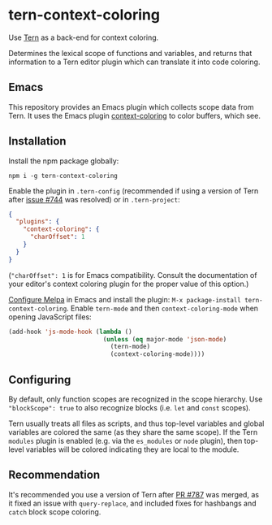 # tern-context-coloring

Use [Tern][] as a back-end for context coloring.

Determines the lexical scope of functions and variables, and returns that
information to a Tern editor plugin which can translate it into code coloring.

[Tern]: http://ternjs.net/

## Emacs

This repository provides an Emacs plugin which collects scope data from Tern.
It uses the Emacs plugin [context-coloring][] to color buffers, which see.

[context-coloring]: https://github.com/jacksonrayhamilton/context-coloring

## Installation

Install the npm package globally:

`npm i -g tern-context-coloring`

Enable the plugin in `.tern-config` (recommended if using a version of Tern
after [issue #744][] was resolved) or in `.tern-project`:

```json
{
  "plugins": {
    "context-coloring": {
      "charOffset": 1
    }
  }
}
```

(`"charOffset": 1` is for Emacs compatibility.  Consult the documentation of
your editor's context coloring plugin for the proper value of this option.)

[Configure Melpa][] in Emacs and install the plugin: `M-x package-install
tern-context-coloring`.  Enable `tern-mode` and then `context-coloring-mode`
when opening JavaScript files:

```lisp
(add-hook 'js-mode-hook (lambda ()
                          (unless (eq major-mode 'json-mode)
                            (tern-mode)
                            (context-coloring-mode))))
```

[issue #744]: https://github.com/ternjs/tern/issues/744
[Configure Melpa]: http://melpa.org/#/getting-started

## Configuring

By default, only function scopes are recognized in the scope hierarchy.  Use
`"blockScope": true` to also recognize blocks (i.e. `let` and `const` scopes).

Tern usually treats all files as scripts, and thus top-level variables and
global variables are colored the same (as they share the same scope).  If the
Tern `modules` plugin is enabled (e.g. via the `es_modules` or `node` plugin),
then top-level variables will be colored indicating they are local to the
module.

## Recommendation

It's recommended you use a version of Tern after [PR #787][] was merged, as it
fixed an issue with `query-replace`, and included fixes for hashbangs and
`catch` block scope coloring.

[PR #787]: https://github.com/ternjs/tern/pull/787
